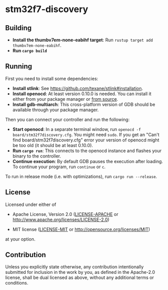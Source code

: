 # stm32f7-discovery

## Building

- **Install the thumbv7em-none-eabihf target**: Run `rustup target add thumbv7em-none-eabihf`.
- **Run `cargo build`**

## Running

First you need to install some dependencies:

- **Install stlink**: See <https://github.com/texane/stlink#installation>.
- **Install openocd**: At least version 0.10.0 is needed. You can install it either from your package manager or [from source](https://sourceforge.net/projects/openocd/).
- **Install gdb-multiarch**: This cross-platform version of GDB should be available through your package manager.

Then you can connect your controller and run the following:

- **Start openocd**: In a separate terminal window, run `openocd -f board/stm32f7discovery.cfg`. You might need `sudo`. If you get an "Can't find board/stm32f7discovery.cfg" error your version of openocd might be too old (it should be at least 0.10.0).
- **Run `cargo run`**: This connects to the openocd instance and flashes your binary to the controller.
- **Continue execution**: By default GDB pauses the execution after loading. To continue your program, run `continue` or `c`.

To run in release mode (i.e. with optimizations), run `cargo run --release`.

## License

Licensed under either of

- Apache License, Version 2.0 ([LICENSE-APACHE](LICENSE-APACHE) or
  http://www.apache.org/licenses/LICENSE-2.0)

- MIT license ([LICENSE-MIT](LICENSE-MIT) or http://opensource.org/licenses/MIT)

at your option.

## Contribution

Unless you explicitly state otherwise, any contribution intentionally submitted
for inclusion in the work by you, as defined in the Apache-2.0 license, shall be
dual licensed as above, without any additional terms or conditions.

